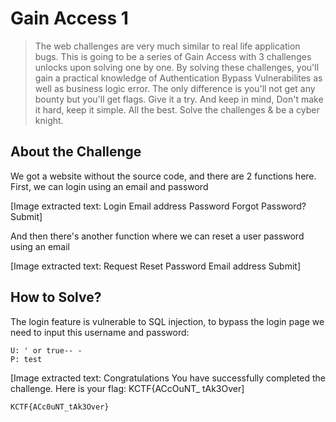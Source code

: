 # Gain Access 1
> The web challenges are very much similar to real life application bugs. This is going to be a series of Gain Access with 3 challenges unlocks upon solving one by one. By solving these challenges, you'll gain a practical knowledge of Authentication Bypass Vulnerabilites as well as business logic error. The only difference is you'll not get any bounty but you'll get flags. Give it a try. And keep in mind, Don't make it hard, keep it simple. All the best. Solve the challenges & be a cyber knight.

## About the Challenge
We got a website without the source code, and there are 2 functions here. First, we can login using an email and password


[Image extracted text: Login
Email address
Password
Forgot Password?
Submit]


And then there's another function where we can reset a user password using an email


[Image extracted text: Request Reset Password
Email address
Submit]


## How to Solve?
The login feature is vulnerable to SQL injection, to bypass the login page we need to input this username and password:

```
U: ' or true-- -
P: test
```


[Image extracted text: Congratulations
You have successfully completed the challenge.
Here is your flag: KCTF{ACcOuNT_
tAk3Over]


```
KCTF{ACc0uNT_tAk3Over}
```